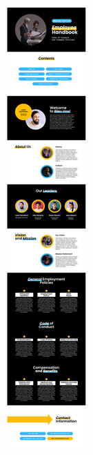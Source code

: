 ![template](https://raw.githubusercontent.com/ShriIraCatalog/resources-two/refs/heads/master/2025/04/20/20250420035426.png)
